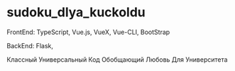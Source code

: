 # sudoku_dlya_kuckoldu

FrontEnd:
TypeScript,
Vue.js,
VueX,
Vue-CLI,
BootStrap

BackEnd:
Flask,

Классный
Универсальный
Код
Обобщающий
Любовь
Для
Университета

